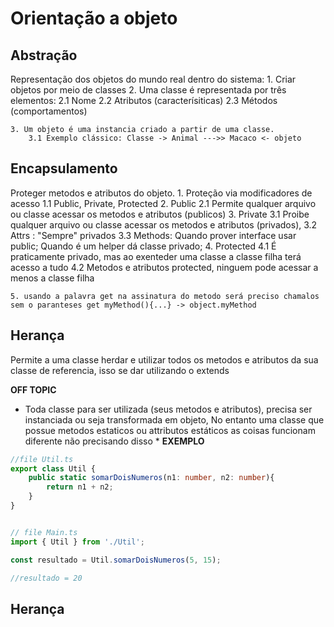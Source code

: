 # Orientação a objeto
## Abstração
Representação dos objetos do mundo real dentro do sistema:
    1. Criar objetos por meio de classes
    2. Uma classe é representada por três elementos:
        2.1 Nome
        2.2 Atributos (caracterísiticas)
        2.3 Métodos (comportamentos)

    3. Um objeto é uma instancia criado a partir de uma classe.
        3.1 Exemplo clássico: Classe -> Animal --->> Macaco <- objeto

## Encapsulamento
Proteger metodos e atributos do objeto.
    1. Proteção via modificadores de acesso
        1.1 Public, Private, Protected
    2. Public
        2.1 Permite qualquer arquivo ou classe acessar os metodos e atributos (publicos)
    3. Private
        3.1 Proibe qualquer arquivo ou classe acessar os metodos e atributos (privados),
        3.2 Attrs : "Sempre" privados
        3.3 Methods: Quando prover interface usar public; Quando é um helper dá classe privado;
    4. Protected
        4.1 É praticamente privado, mas ao exenteder uma classe a classe filha terá acesso a tudo
        4.2 Metodos e atributos protected, ninguem pode acessar a menos a classe filha

    5. usando a palavra get na assinatura do metodo será preciso chamalos sem o paranteses get myMethod(){...} -> object.myMethod


## Herança
Permite a uma classe herdar e utilizar todos os metodos e atributos da sua classe de referencia, isso se dar utilizando o extends

**OFF TOPIC**
* Toda classe para ser utilizada (seus metodos e atributos), precisa ser instanciada ou seja transformada em objeto,
No entanto uma classe que possue metodos estaticos ou attributos estáticos as coisas funcionam diferente não precisando disso *
**EXEMPLO**
```ts
//file Util.ts
export class Util {
    public static somarDoisNumeros(n1: number, n2: number){
        return n1 + n2;
    }
}


// file Main.ts
import { Util } from './Util';

const resultado = Util.somarDoisNumeros(5, 15);

//resultado = 20

```

## Herança

